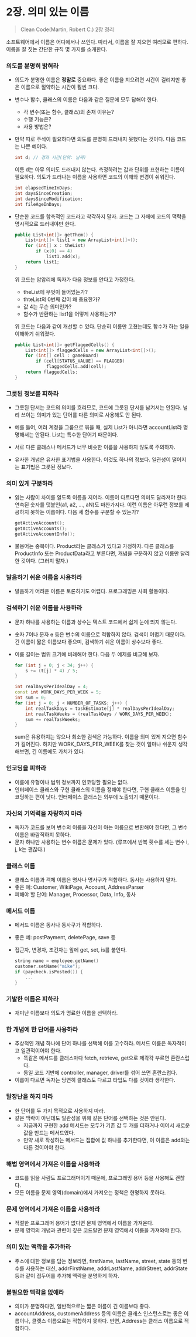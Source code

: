 # 2장. 의미 있는 이름

> Clean Code(Martin, Robert C.) 2장 정리

소프트웨어에서 이름은 어디에서나 쓰인다. 따라서, 이름을 잘 지으면 여러모로 편하다. 이름을 잘 짓는 간단한 규칙 몇 가지를 소개한다.

### 의도를 분명히 밝혀라

- 의도가 분명한 이름은 **정말로** 중요하다. 좋은 이름을 지으려면 시간이 걸리지만 좋은 이름으로 절약하는 시간이 훨씬 크다.

- 변수나 함수, 클래스의 이름은 다음과 같은 질문에 모두 답해야 한다.
  + 각 변수(또는 함수, 클래스)의 존재 이유는?
  + 수행 기능은?
  + 사용 방법은?
- 만약 따로 주석이 필요하다면 의도를 분명히 드러내지 못했다는 것이다. 다음 코드는 나쁜 예이다.

    ```C++
    int d; // 경과 시간(단위: 날짜)
    ```

  이름 d는 아무 의미도 드러내지 않는다. 측정하려는 값과 단위를 표현하는 이름이 필요하다. 의도가 드러나는 이름을 사용하면 코드의 이해와 변경이 쉬워진다.

    ```C++
    int elapsedTimeInDays;
    int daysSinceCreation;
    int daysSinceModification;
    int fileAgeInDays;
    ```

- 단순한 코드를 함축적인 코드라고 착각하지 말자. 코드는 그 자체에 코드의 맥락을 명시적으로 드러내야만 한다. 

    ```C++
    public List<int[]> getThem() {
        List<int[]> list1 = new ArrayList<int[]>();
        for (int[] x : theList)
            if (x[0] == 4)
                list1.add(x);
        return list1;
    }
    ```

    위 코드는 암암리에 독자가 다음 정보를 안다고 가정한다.

    + theList에 무엇이 들어있는가?
    + thteList의 0번째 값이 왜 중요한가?
    + 값 4는 무슨 의미인가?
    + 함수가 반환하는 list1을 어떻게 사용하는가?

    위 코드는 다음과 같이 개선할 수 있다. 단순히 이름만 고쳤는데도 함수가 하는 일을 이해하기 쉬워졌다.

    ```C++
    public List<int[]> getFlaggedCells() {
        List<int[]> flaggedCells = new ArrayList<int[]>();
        for (int[] cell : gameBoard)
            if (cell[STATUS_VALUE] == FLAGGED)
                flaggedCells.add(cell);
        return flaggedCells;
    }
    ```

### 그릇된 정보를 피하라

- 그릇된 단서는 코드의 의미를 흐리므로, 코드에 그릇된 단서를 남겨서는 안된다. 널리 쓰이는 의미가 있는 단어를 다른 의미로 사용해도 안 된다.

- 예를 들어, 여러 계정을 그룹으로 묶을 때, 실제 List가 아니라면 accountList라 명명해서는 안된다. List는 특수한 단어기 때문이다.

- 서로 다른 클래스나 메서드가 너무 비슷한 이름을 사용하지 않도록 주의하자.

- 유사한 개념은 유사한 표기법을 사용한다. 이것도 하나의 정보다. 일관성이 떨어지는 표기법은 그릇된 정보다.

### 의미 있게 구분하라

- 읽는 사람이 차이를 알도록 이름을 지어라. 이름이 다르다면 의미도 달라져야 한다. 연속된 숫자를 덧붙인(a1, a2, ..., aN)도 마찬가지다. 이런 이름은 아무런 정보를 제공하지 못하는 이름이다. 다음 세 함수를 구분할 수 있는가?

    ```C++
    getActiveAccount();
    getActiveAccounts();
    getActiveAccountInfo();
    ```

- 불용어는 중복이다. Product라는 클래스가 있다고 가정하자. 다른 클래스를 ProductInfo 또는 ProductData라고 부른다면, 개념을 구분하지 않고 이름만 달리한 것이다. (그러지 말자.)

### 발음하기 쉬운 이름을 사용하라

- 발음하기 어려운 이름은 토론하기도 어렵다. 프로그래밍은 사회 활동이다.

### 검색하기 쉬운 이름을 사용하라

- 문자 하나를 사용하는 이름과 상수는 텍스트 코드에서 쉽게 눈에 띄지 않는다.
- 숫자 7이나 문자 e 등은 변수의 이름으로 적합하지 않다. 검색이 어렵기 때문이다. 긴 이름이 짧은 이름보다 좋으며, 검색하기 쉬운 이름이 상수보다 좋다.
- 이름 길이는 범위 크기에 비례해야 한다. 다음 두 예제를 비교해 보자.

    ```C++
    for (int j = 0; j < 34; j++) {
        s += (t[j] * 4) / 5;
    }
    ```

    ```C++
    int realDaysPerIdealDay = 4;
    const int WORK_DAYS_PER_WEEK = 5;
    int sum = 0;
    for (int j = 0; j < NUMBER_OF_TASKS; j++) {
        int realTaskDays = taskEstimate[j] * realDaysPerIdealDay;
        int realTaskWeeks = (realTaskDays / WORK_DAYS_PER_WEEK);
        sum += realTaskWeeks;
    }
    ```

    sum은 유용하지는 않으나 최소한 검색은 가능하다. 이름을 의미 있게 지으면 함수가 길어진다. 하지만 WORK_DAYS_PER_WEEK를 찾는 것이 얼마나 쉬운지 생각해보면, 긴 이름에도 가치가 있다.

### 인코딩을 피하라

- 이름에 유형이나 범위 정보까지 인코딩할 필요는 없다.
- 인터페이스 클래스와 구현 클래스의 이름을 정해야 한다면, 구현 클래스 이름을 인코딩하는 편이 낫다. 인터페이스 클래스는 외부에 노출되기 때문이다.

### 자신의 기억력을 자랑하지 마라

- 독자가 코드를 보며 변수의 이름을 자신이 아는 이름으로 변환해야 한다면, 그 변수 이름은 바람직하지 못하다.
- 문자 하나만 사용하는 변수 이름은 문제가 있다. (루프에서 반복 횟수를 세는 변수 i, j, k는 괜찮다.)

### 클래스 이름

- 클래스 이름과 객체 이름은 명사나 명사구가 적합하다. 동사는 사용하지 말자.
- 좋은 예: Customer, WikiPage, Account, AddressParser
- 피해야 할 단어: Manager, Processor, Data, Info, 동사

### 메서드 이름

- 메서드 이름은 동사나 동사구가 적합하다.
- 좋은 예: postPayment, deletePage, save 등
- 접근자, 변경자, 조건자는 앞에 get, set, is를 붙인다.

    ```C++
    string name = employee.getName()
    customer.setName("mike");
    if (paycheck.isPosted()) {
        ...
    }
    ```

### 기발한 이름은 피하라

- 재미난 이름보다 의도가 명료한 이름을 선택하라.

### 한 개념에 한 단어를 사용하라

- 추상적인 개념 하나에 단어 하나를 선택해 이를 고수하라. 메서드 이름은 독자적이고 일관적이어야 한다.
  + 똑같은 메서드를 클래스마다 fetch, retrieve, get으로 제각각 부르면 혼란스럽다.
  + 동일 코드 기반에 controller, manager, driver를 섞어 쓰면 혼란스럽다.
- 이름이 다르면 독자는 당연히 클래스도 다르고 타입도 다를 것이라 생각한다.

### 말장난을 하지 마라

- 한 단어를 두 가지 목적으로 사용하지 마라.
- 같은 맥락이 아닌데도 일관성을 위해 같은 단어를 선택하는 것은 안된다.
  + 지금까지 구현한 add 메서드는 모두가 기존 값 두 개를 더하거나 이어서 새로운 값을 만드는 메서드였다.
  + 만약 새로 작성하는 메서드는 집합에 값 하나를 추가한다면, 이 이름은 add와는 다른 것이어야 한다.

### 해법 영역에서 가져온 이름을 사용하라

- 코드를 읽을 사람도 프로그래머이기 때문에, 프로그래밍 용어 등을 사용해도 괜찮다.
- 모든 이름을 문제 영역(domain)에서 가져오는 정책은 현명하지 못하다.

### 문제 영역에서 가져온 이름을 사용하라

- 적절한 프로그래머 용어가 없다면 문제 영역에서 이름을 가져온다.
- 문제 영역의 개념과 관련이 깊은 코드랄면 문제 영역에서 이름을 가져와야 한다.

### 의미 있는 맥락을 추가하라

- 주소에 대한 정보를 담는 정보라면, firstName, lastName, street, state 등의 변수를 사용하는 대신, addrFirstName, addrLastName, addrStreet, addrState 등과 같이 접두어를 추가해 맥락을 분명하게 하자.

### 불필요한 맥락을 없애라

- 의미가 분명하다면, 일반적으로는 짧은 이름이 긴 이름보다 좋다.
- accountAddress, customerAddress 등의 이름은 클래스 인스턴스로는 좋은 이름이나, 클랫스 이름으로는 적합하지 못하다. 반면, Address는 클래스 이름으로 적합하다.
